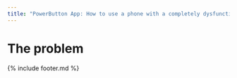 ```yaml
---
title: "PowerButton App: How to use a phone with a completely dysfunctional power button "
---
```


# The problem
{% include footer.md %} 